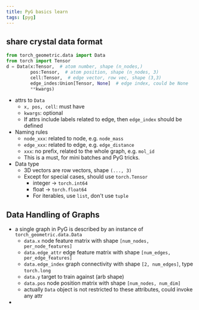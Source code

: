 ```yaml
---
title: PyG basics learn
tags: [pyg]
---
```


## share crystal data format
```Python
from torch_geometric.data import Data
from torch import Tensor
d = Data(x:Tensor,  # atom number, shape (n_nodes,)
		 pos:Tensor,  # atom position, shape (n_nodes, 3)
		 cell:Tensor,  # edge vector, row vec, shape (3,3)
		 edge_indes:Union[Tensor, None]  # edge index, could be None
		 **kwargs)
```
- attrs to `Data`
	- `x, pos, cell`: must have
	- `kwargs`: optional
	- If attrs include labels related to edge, then `edge_index` should be defined
- Naming rules
	- `node_xxx`: related to node, e.g. `node_mass`
	- `edge_xxx`: related to edge, e.g. `edge_distance`
	- `xxx`: no prefix, related to the whole graph, e.g. `mol_id`
	- This is a must, for mini batches and PyG tricks.
- Data type
	- 3D vectors are row vectors, shape `(..., 3)`
	- Except for special cases, should use `torch.Tensor`
		- integer -> `torch.int64`
		- float -> `torch.float64`
		- For iterables, use `list`, don't use `tuple`


## Data Handling of Graphs

- a single graph in PyG is described by an instance of `torch_geometric.data.Data`
	- `data.x` node feature matrix with shape `[num_nodes, per_node_features]`
	- `data.edge_attr` edge feature matrix with shape `[num_edges, per_edge_features]`
	- `data.edge_index` graph connectivity with shape `[2, num_edges]`, type `torch.long`
	- `data.y` target to train against (arb shape)
	- `data.pos` node position matrix with shape `[num_nodes, num_dim]`
	- actually `Data` object is not restricted to these attributes, could invoke any attr
- 